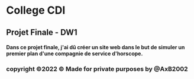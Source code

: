 <h1>College CDI</h1>
<h2>Projet Finale - DW1</h2>
  <h4>Dans ce projet finale, j'ai dû créer un site web dans le but de simuler un premier plan d'une compagnie de service d'horscope.</h4>
<h3> copyright &copy;2022 © Made for private purposes by @AxB2002</h3>
